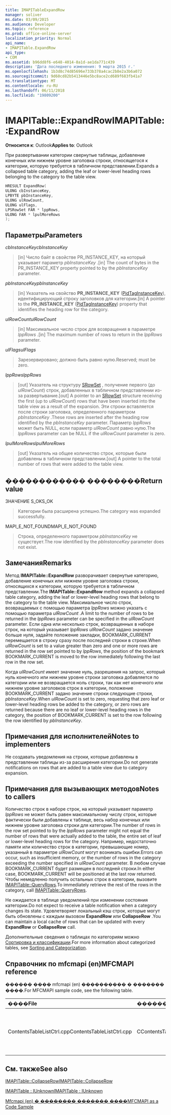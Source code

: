 ```yaml
---
title: IMAPITableExpandRow
manager: soliver
ms.date: 03/09/2015
ms.audience: Developer
ms.topic: reference
ms.prod: office-online-server
localization_priority: Normal
api_name:
- IMAPITable.ExpandRow
api_type:
- COM
ms.assetid: b96dd8f6-e648-4014-8a1d-ae1da771c439
description: 'Дата последнего изменения: 9 марта 2015 г.'
ms.openlocfilehash: 1b3d8c74d85696e733b378a4cac2b8e2a3b6a072
ms.sourcegitcommit: 9d60cd82b5413446e5bc8ace2cd689f683fb41a7
ms.translationtype: MT
ms.contentlocale: ru-RU
ms.lasthandoff: 06/11/2018
ms.locfileid: "19809200"
---
```

# <a name="imapitableexpandrow"></a><span data-ttu-id="2b571-103">IMAPITable::ExpandRow</span><span class="sxs-lookup"><span data-stu-id="2b571-103">IMAPITable::ExpandRow</span></span>

  
  
<span data-ttu-id="2b571-104">**Относится к**: Outlook</span><span class="sxs-lookup"><span data-stu-id="2b571-104">**Applies to**: Outlook</span></span> 
  
<span data-ttu-id="2b571-105">При развертывании категории свернутые таблицы, добавление конечных или нижнем уровне заголовка строки, относящегося к категории, которую требуется в табличном представлении.</span><span class="sxs-lookup"><span data-stu-id="2b571-105">Expands a collapsed table category, adding the leaf or lower-level heading rows belonging to the category to the table view.</span></span>
  
```cpp
HRESULT ExpandRow(
ULONG cbInstanceKey,
LPBYTE pbInstanceKey,
ULONG ulRowCount,
ULONG ulFlags,
LPSRowSet FAR * lppRows,
ULONG FAR * lpulMoreRows
);
```

## <a name="parameters"></a><span data-ttu-id="2b571-106">Параметры</span><span class="sxs-lookup"><span data-stu-id="2b571-106">Parameters</span></span>

 <span data-ttu-id="2b571-107">_cbInstanceKey_</span><span class="sxs-lookup"><span data-stu-id="2b571-107">_cbInstanceKey_</span></span>
  
> <span data-ttu-id="2b571-108">[in] Число байт в свойстве PR_INSTANCE_KEY, на который указывает параметр _pbInstanceKey_ .</span><span class="sxs-lookup"><span data-stu-id="2b571-108">[in] The count of bytes in the PR_INSTANCE_KEY property pointed to by the  _pbInstanceKey_ parameter.</span></span> 
    
 <span data-ttu-id="2b571-109">_pbInstanceKey_</span><span class="sxs-lookup"><span data-stu-id="2b571-109">_pbInstanceKey_</span></span>
  
> <span data-ttu-id="2b571-110">[in] Указатель на свойство **PR_INSTANCE_KEY** ([PidTagInstanceKey](pidtaginstancekey-canonical-property.md)), идентифицирующий строку заголовков для категории.</span><span class="sxs-lookup"><span data-stu-id="2b571-110">[in] A pointer to the **PR_INSTANCE_KEY** ([PidTagInstanceKey](pidtaginstancekey-canonical-property.md)) property that identifies the heading row for the category.</span></span> 
    
 <span data-ttu-id="2b571-111">_ulRowCount_</span><span class="sxs-lookup"><span data-stu-id="2b571-111">_ulRowCount_</span></span>
  
> <span data-ttu-id="2b571-112">[in] Максимальное число строк для возвращения в параметре _lppRows_ .</span><span class="sxs-lookup"><span data-stu-id="2b571-112">[in] The maximum number of rows to return in the  _lppRows_ parameter.</span></span> 
    
 <span data-ttu-id="2b571-113">_ulFlags_</span><span class="sxs-lookup"><span data-stu-id="2b571-113">_ulFlags_</span></span>
  
> <span data-ttu-id="2b571-114">Зарезервировано; должно быть равно нулю.</span><span class="sxs-lookup"><span data-stu-id="2b571-114">Reserved; must be zero.</span></span>
    
 <span data-ttu-id="2b571-115">_lppRows_</span><span class="sxs-lookup"><span data-stu-id="2b571-115">_lppRows_</span></span>
  
> <span data-ttu-id="2b571-116">[out] Указатель на структуру [SRowSet](srowset.md) , получение первого (до _ulRowCount_) строк, добавленных в табличном представлении из-за развертывание.</span><span class="sxs-lookup"><span data-stu-id="2b571-116">[out] A pointer to an [SRowSet](srowset.md) structure receiving the first (up to  _ulRowCount_) rows that have been inserted into the table view as a result of the expansion.</span></span> <span data-ttu-id="2b571-117">Эти строки вставляется после строки заголовка, определенного параметром _pbInstanceKey_ .</span><span class="sxs-lookup"><span data-stu-id="2b571-117">These rows are inserted after the heading row identified by the  _pbInstanceKey_ parameter.</span></span> <span data-ttu-id="2b571-118">Параметр _lppRows_ может быть NULL, если параметр _ulRowCount_ равно нулю.</span><span class="sxs-lookup"><span data-stu-id="2b571-118">The  _lppRows_ parameter can be NULL if the  _ulRowCount_ parameter is zero.</span></span> 
    
 <span data-ttu-id="2b571-119">_lpulMoreRows_</span><span class="sxs-lookup"><span data-stu-id="2b571-119">_lpulMoreRows_</span></span>
  
> <span data-ttu-id="2b571-120">[out] Указатель на общее количество строк, которые были добавлены в табличном представлении.</span><span class="sxs-lookup"><span data-stu-id="2b571-120">[out] A pointer to the total number of rows that were added to the table view.</span></span>
    
## <a name="return-value"></a><span data-ttu-id="2b571-121">������������ ��������</span><span class="sxs-lookup"><span data-stu-id="2b571-121">Return value</span></span>

<span data-ttu-id="2b571-122">ЗНАЧЕНИЕ S_OK</span><span class="sxs-lookup"><span data-stu-id="2b571-122">S_OK</span></span> 
  
> <span data-ttu-id="2b571-123">Категории была расширена успешно.</span><span class="sxs-lookup"><span data-stu-id="2b571-123">The category was expanded successfully.</span></span>
    
<span data-ttu-id="2b571-124">MAPI_E_NOT_FOUND</span><span class="sxs-lookup"><span data-stu-id="2b571-124">MAPI_E_NOT_FOUND</span></span> 
  
> <span data-ttu-id="2b571-125">Строка, определенного параметром _pbInstanceKey_ не существует.</span><span class="sxs-lookup"><span data-stu-id="2b571-125">The row identified by the  _pbInstanceKey_ parameter does not exist.</span></span> 
    
## <a name="remarks"></a><span data-ttu-id="2b571-126">Замечания</span><span class="sxs-lookup"><span data-stu-id="2b571-126">Remarks</span></span>

<span data-ttu-id="2b571-127">Метод **IMAPITable::ExpandRow** разворачивает свернутые категорию, добавление конечных или нижнем уровне заголовка строки, относящихся к категории, которую требуется в табличном представлении.</span><span class="sxs-lookup"><span data-stu-id="2b571-127">The **IMAPITable::ExpandRow** method expands a collapsed table category, adding the leaf or lower-level heading rows that belong to the category to the table view.</span></span> <span data-ttu-id="2b571-128">Максимальное число строк, возвращаемых с помощью параметра _lppRows_ можно указать с помощью параметра _ulRowCount_ .</span><span class="sxs-lookup"><span data-stu-id="2b571-128">A limit to the number of rows to be returned in the  _lppRows_ parameter can be specified in the  _ulRowCount_ parameter.</span></span> <span data-ttu-id="2b571-129">Если одна или несколько строк, возвращенных в наборе строк, на который указывает _lppRows_ _ulRowCount_ задано значение больше нуля, задайте положение закладки, BOOKMARK_CURRENT перемещается в строку сразу после последней строки в строке.</span><span class="sxs-lookup"><span data-stu-id="2b571-129">When  _ulRowCount_ is set to a value greater than zero and one or more rows are returned in the row set pointed to by  _lppRows_, the position of the bookmark BOOKMARK_CURRENT is moved to the row immediately following the last row in the row set.</span></span>
  
<span data-ttu-id="2b571-130">Когда _ulRowCount_ имеет значение нуль, разрешения на запрос, который нуль конечного или нижнем уровне строки заголовка добавляется по категории или не возвращается ноль строки, так как нет конечного или нижнем уровне заголовков строк в категории, положение BOOKMARK_CURRENT задано значение строки следующие строки, _pbInstanceKey_.</span><span class="sxs-lookup"><span data-stu-id="2b571-130">When  _ulRowCount_ is set to zero, requesting that zero leaf or lower-level heading rows be added to the category, or zero rows are returned because there are no leaf or lower-level heading rows in the category, the position of BOOKMARK_CURRENT is set to the row following the row identified by  _pbInstanceKey_.</span></span> 
  
## <a name="notes-to-implementers"></a><span data-ttu-id="2b571-131">Примечания для исполнителей</span><span class="sxs-lookup"><span data-stu-id="2b571-131">Notes to implementers</span></span>

<span data-ttu-id="2b571-132">Не создавать уведомления на строки, которые добавлены в представлении таблицы из-за расширения категории.</span><span class="sxs-lookup"><span data-stu-id="2b571-132">Do not generate notifications on rows that are added to a table view due to category expansion.</span></span>
  
## <a name="notes-to-callers"></a><span data-ttu-id="2b571-133">Примечания для вызывающих методов</span><span class="sxs-lookup"><span data-stu-id="2b571-133">Notes to callers</span></span>

<span data-ttu-id="2b571-134">Количество строк в наборе строк, на который указывает параметр _lppRows_ не может быть равен максимальному числу строк, которые фактически были добавлены к таблице, весь набор конечных или нижнем уровне заголовка строки для категории.</span><span class="sxs-lookup"><span data-stu-id="2b571-134">The number of rows in the row set pointed to by the  _lppRows_ parameter might not equal the number of rows that were actually added to the table, the entire set of leaf or lower-level heading rows for the category.</span></span> <span data-ttu-id="2b571-135">Например, недостаточно памяти или количество строк в категории, превышающие номер, указанный в параметре _ulRowCount_ могут возникать ошибки.</span><span class="sxs-lookup"><span data-stu-id="2b571-135">Errors can occur, such as insufficient memory, or the number of rows in the category exceeding the number specified in  _ulRowCount_ parameter.</span></span> <span data-ttu-id="2b571-136">В любом случае BOOKMARK_CURRENT будет размещен в последней строки.</span><span class="sxs-lookup"><span data-stu-id="2b571-136">In either case, BOOKMARK_CURRENT will be positioned at the last row returned.</span></span> <span data-ttu-id="2b571-137">Чтобы немедленно получить остальных строк в категории, вызовите [IMAPITable::QueryRows](imapitable-queryrows.md).</span><span class="sxs-lookup"><span data-stu-id="2b571-137">To immediately retrieve the rest of the rows in the category, call [IMAPITable::QueryRows](imapitable-queryrows.md).</span></span>
  
<span data-ttu-id="2b571-138">Не ожидается в таблице уведомлений при изменении состояния категории.</span><span class="sxs-lookup"><span data-stu-id="2b571-138">Do not expect to receive a table notification when a category changes its state.</span></span> <span data-ttu-id="2b571-139">Удовлетворяет локальный кэш строк, которые могут быть обновлены с каждым вызовом **ExpandRow** или **CollapseRow** .</span><span class="sxs-lookup"><span data-stu-id="2b571-139">You can maintain a local cache of rows that can be updated with every **ExpandRow** or **CollapseRow** call.</span></span> 
  
<span data-ttu-id="2b571-140">Дополнительные сведения о таблицах по категориям можно [Сортировка и классификации](sorting-and-categorization.md).</span><span class="sxs-lookup"><span data-stu-id="2b571-140">For more information about categorized tables, see [Sorting and Categorization](sorting-and-categorization.md).</span></span>
  
## <a name="mfcmapi-reference"></a><span data-ttu-id="2b571-141">Справочник по mfcmapi (en)</span><span class="sxs-lookup"><span data-stu-id="2b571-141">MFCMAPI reference</span></span>

<span data-ttu-id="2b571-142">������ ���� mfcmapi (en) ���������� � ������� ����.</span><span class="sxs-lookup"><span data-stu-id="2b571-142">For MFCMAPI sample code, see the following table.</span></span>
  
|<span data-ttu-id="2b571-143">**����**</span><span class="sxs-lookup"><span data-stu-id="2b571-143">**File**</span></span>|<span data-ttu-id="2b571-144">**�������**</span><span class="sxs-lookup"><span data-stu-id="2b571-144">**Function**</span></span>|<span data-ttu-id="2b571-145">**�����������**</span><span class="sxs-lookup"><span data-stu-id="2b571-145">**Comment**</span></span>|
|:-----|:-----|:-----|
|<span data-ttu-id="2b571-146">ContentsTableListCtrl.cpp</span><span class="sxs-lookup"><span data-stu-id="2b571-146">ContentsTableListCtrl.cpp</span></span>  <br/> |<span data-ttu-id="2b571-147">CContentsTableListCtrl::DoExpandCollapse</span><span class="sxs-lookup"><span data-stu-id="2b571-147">CContentsTableListCtrl::DoExpandCollapse</span></span>  <br/> |<span data-ttu-id="2b571-148">Mfcmapi (en) использует метод **IMAPITable::ExpandRow** разверните категорию свернутые.</span><span class="sxs-lookup"><span data-stu-id="2b571-148">MFCMAPI uses the **IMAPITable::ExpandRow** method to expand a collapsed table category.</span></span>  <br/> |
   
## <a name="see-also"></a><span data-ttu-id="2b571-149">См. также</span><span class="sxs-lookup"><span data-stu-id="2b571-149">See also</span></span>



[<span data-ttu-id="2b571-150">IMAPITable::CollapseRow</span><span class="sxs-lookup"><span data-stu-id="2b571-150">IMAPITable::CollapseRow</span></span>](imapitable-collapserow.md)
  
[<span data-ttu-id="2b571-151">IMAPITable : IUnknown</span><span class="sxs-lookup"><span data-stu-id="2b571-151">IMAPITable : IUnknown</span></span>](imapitableiunknown.md)


[<span data-ttu-id="2b571-152">Mfcmapi (en) � �������� ������� ����</span><span class="sxs-lookup"><span data-stu-id="2b571-152">MFCMAPI as a Code Sample</span></span>](mfcmapi-as-a-code-sample.md)

